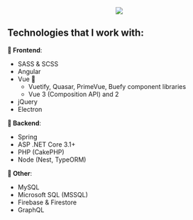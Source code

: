 <p align="center">
  <img src="https://github-readme-stats.vercel.app/api/top-langs/?username=MatijaNovosel&layout=compact&langs_count=10&exclude_repo=heroesofcrimson" />
</p>


## Technologies that I work with:

**🎨 Frontend**:
- SASS & SCSS
- Angular
- Vue 💞
  - Vuetify, Quasar, PrimeVue, Buefy component libraries
  - Vue 3 (Composition API) and 2
- jQuery
- Electron

**🔧 Backend**:
- Spring
- ASP .NET Core 3.1+
- PHP (CakePHP)
- Node (Nest, TypeORM)

**🔗 Other**:
- MySQL
- Microsoft SQL (MSSQL)
- Firebase & Firestore
- GraphQL
